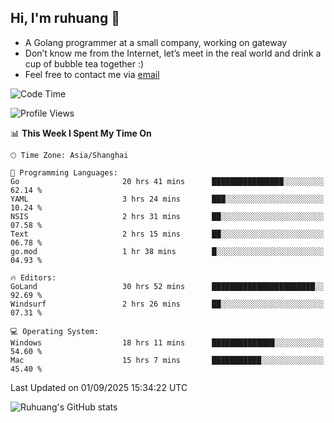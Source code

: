 ## Hi, I'm ruhuang 👋

- A Golang programmer at a small company, working on gateway
- Don’t know me from the Internet, let’s meet in the real world and drink a cup of bubble tea together :)
- Feel free to contact me via [email](mailto:ruhuang2001@gmail.com)
<!--START_SECTION:waka-->
![Code Time](http://img.shields.io/badge/Code%20Time-872%20hrs%2047%20mins-blue)

![Profile Views](http://img.shields.io/badge/Profile%20Views-0-blue)

📊 **This Week I Spent My Time On** 

```text
🕑︎ Time Zone: Asia/Shanghai

💬 Programming Languages: 
Go                       20 hrs 41 mins      ████████████████░░░░░░░░░   62.14 % 
YAML                     3 hrs 24 mins       ███░░░░░░░░░░░░░░░░░░░░░░   10.24 % 
NSIS                     2 hrs 31 mins       ██░░░░░░░░░░░░░░░░░░░░░░░   07.58 % 
Text                     2 hrs 15 mins       ██░░░░░░░░░░░░░░░░░░░░░░░   06.78 % 
go.mod                   1 hr 38 mins        █░░░░░░░░░░░░░░░░░░░░░░░░   04.93 % 

🔥 Editors: 
GoLand                   30 hrs 52 mins      ███████████████████████░░   92.69 % 
Windsurf                 2 hrs 26 mins       ██░░░░░░░░░░░░░░░░░░░░░░░   07.31 % 

💻 Operating System: 
Windows                  18 hrs 11 mins      ██████████████░░░░░░░░░░░   54.60 % 
Mac                      15 hrs 7 mins       ███████████░░░░░░░░░░░░░░   45.40 % 
```


 Last Updated on 01/09/2025 15:34:22 UTC
<!--END_SECTION:waka-->

![Ruhuang's GitHub stats](https://github-readme-stats.vercel.app/api?username=ruhuang2001&count_private=true&hide_title=true&show_icons=true&theme=vue)

